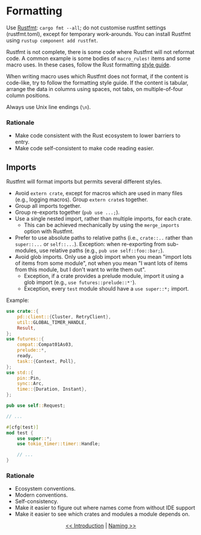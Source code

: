 # Formatting

Use [Rustfmt](https://github.com/rust-lang/rustfmt): `cargo fmt --all`;
do not customise rustfmt settings (rustfmt.toml), except for temporary work-arounds.
You can install Rustfmt using `rustup component add rustfmt`.

Rustfmt is not complete, there is some code where Rustfmt will not reformat code.
A common example is some bodies of `macro_rules!` items and some macro uses.
In these cases, follow the Rust formatting [style guide](https://github.com/rust-lang/rfcs/blob/master/style-guide/README.md).

When writing macro uses which Rustfmt does not format, if the content is code-like, try to follow the formatting style guide.
If the content is tabular, arrange the data in columns using spaces, not tabs, on multiple-of-four column positions.

Always use Unix line endings (`\n`).

### Rationale

* Make code consistent with the Rust ecosystem to lower barriers to entry.
* Make code self-consistent to make code reading easier.

## Imports

Rustfmt will format imports but permits several different styles.

* Avoid `extern crate`, except for macros which are used in many files (e.g., logging macros).
  Group `extern crate`s together.
* Group all imports together.
* Group re-exports together (`pub use ...;`).
* Use a single nested import, rather than multiple imports, for each crate.
  - This can be achieved mechanically by using the `merge_imports` option with Rustfmt.
* Prefer to use absolute paths to relative paths (i.e., `crate::..` rather than `super::...` or `self::...`).
  Exception: when re-exporting from sub-modules, use relative paths (e.g., `pub use self::foo::bar;`).
* Avoid glob imports.
  Only use a glob import when you mean "import lots of items from some module", not when you mean "I want lots of items from this module, but I don't want to write them out".
  - Exception, if a crate provides a prelude module, import it using a glob import (e.g., `use futures::prelude::*'`).
  - Exception, every `test` module should have a `use super::*;` import.

Example:

```rust
use crate::{
    pd::client::{Cluster, RetryClient},
    util::GLOBAL_TIMER_HANDLE,
    Result,
};
use futures::{
    compat::Compat01As03,
    prelude::*,
    ready,
    task::{Context, Poll},
};
use std::{
    pin::Pin,
    sync::Arc,
    time::{Duration, Instant},
};

pub use self::Request;

// ...

#[cfg(test)]
mod test {
    use super::*;
    use tokio_timer::timer::Handle;

    // ...
}
```


### Rationale

* Ecosystem conventions.
* Modern conventions.
* Self-consistency.
* Make it easier to figure out where names come from without IDE support
* Make it easier to see which crates and modules a module depends on.

<p align="center">
<a href="README.html#Introduction">&lt;&lt; Introduction</a> | <a href="naming.html">Naming &gt;&gt;</a>
</p>
